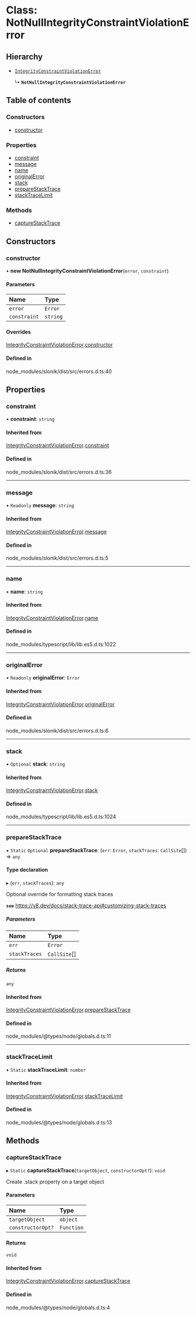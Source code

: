 # Class: NotNullIntegrityConstraintViolationError

## Hierarchy

- [`IntegrityConstraintViolationError`](IntegrityConstraintViolationError.md)

  ↳ **`NotNullIntegrityConstraintViolationError`**

## Table of contents

### Constructors

- [constructor](NotNullIntegrityConstraintViolationError.md#constructor)

### Properties

- [constraint](NotNullIntegrityConstraintViolationError.md#constraint)
- [message](NotNullIntegrityConstraintViolationError.md#message)
- [name](NotNullIntegrityConstraintViolationError.md#name)
- [originalError](NotNullIntegrityConstraintViolationError.md#originalerror)
- [stack](NotNullIntegrityConstraintViolationError.md#stack)
- [prepareStackTrace](NotNullIntegrityConstraintViolationError.md#preparestacktrace)
- [stackTraceLimit](NotNullIntegrityConstraintViolationError.md#stacktracelimit)

### Methods

- [captureStackTrace](NotNullIntegrityConstraintViolationError.md#capturestacktrace)

## Constructors

### <a id="constructor" name="constructor"></a> constructor

• **new NotNullIntegrityConstraintViolationError**(`error`, `constraint`)

#### Parameters

| Name | Type |
| :------ | :------ |
| `error` | `Error` |
| `constraint` | `string` |

#### Overrides

[IntegrityConstraintViolationError](IntegrityConstraintViolationError.md).[constructor](IntegrityConstraintViolationError.md#constructor)

#### Defined in

node_modules/slonik/dist/src/errors.d.ts:40

## Properties

### <a id="constraint" name="constraint"></a> constraint

• **constraint**: `string`

#### Inherited from

[IntegrityConstraintViolationError](IntegrityConstraintViolationError.md).[constraint](IntegrityConstraintViolationError.md#constraint)

#### Defined in

node_modules/slonik/dist/src/errors.d.ts:36

___

### <a id="message" name="message"></a> message

• `Readonly` **message**: `string`

#### Inherited from

[IntegrityConstraintViolationError](IntegrityConstraintViolationError.md).[message](IntegrityConstraintViolationError.md#message)

#### Defined in

node_modules/slonik/dist/src/errors.d.ts:5

___

### <a id="name" name="name"></a> name

• **name**: `string`

#### Inherited from

[IntegrityConstraintViolationError](IntegrityConstraintViolationError.md).[name](IntegrityConstraintViolationError.md#name)

#### Defined in

node_modules/typescript/lib/lib.es5.d.ts:1022

___

### <a id="originalerror" name="originalerror"></a> originalError

• `Readonly` **originalError**: `Error`

#### Inherited from

[IntegrityConstraintViolationError](IntegrityConstraintViolationError.md).[originalError](IntegrityConstraintViolationError.md#originalerror)

#### Defined in

node_modules/slonik/dist/src/errors.d.ts:6

___

### <a id="stack" name="stack"></a> stack

• `Optional` **stack**: `string`

#### Inherited from

[IntegrityConstraintViolationError](IntegrityConstraintViolationError.md).[stack](IntegrityConstraintViolationError.md#stack)

#### Defined in

node_modules/typescript/lib/lib.es5.d.ts:1024

___

### <a id="preparestacktrace" name="preparestacktrace"></a> prepareStackTrace

▪ `Static` `Optional` **prepareStackTrace**: (`err`: `Error`, `stackTraces`: `CallSite`[]) => `any`

#### Type declaration

▸ (`err`, `stackTraces`): `any`

Optional override for formatting stack traces

**`see`** https://v8.dev/docs/stack-trace-api#customizing-stack-traces

##### Parameters

| Name | Type |
| :------ | :------ |
| `err` | `Error` |
| `stackTraces` | `CallSite`[] |

##### Returns

`any`

#### Inherited from

[IntegrityConstraintViolationError](IntegrityConstraintViolationError.md).[prepareStackTrace](IntegrityConstraintViolationError.md#preparestacktrace)

#### Defined in

node_modules/@types/node/globals.d.ts:11

___

### <a id="stacktracelimit" name="stacktracelimit"></a> stackTraceLimit

▪ `Static` **stackTraceLimit**: `number`

#### Inherited from

[IntegrityConstraintViolationError](IntegrityConstraintViolationError.md).[stackTraceLimit](IntegrityConstraintViolationError.md#stacktracelimit)

#### Defined in

node_modules/@types/node/globals.d.ts:13

## Methods

### <a id="capturestacktrace" name="capturestacktrace"></a> captureStackTrace

▸ `Static` **captureStackTrace**(`targetObject`, `constructorOpt?`): `void`

Create .stack property on a target object

#### Parameters

| Name | Type |
| :------ | :------ |
| `targetObject` | `object` |
| `constructorOpt?` | `Function` |

#### Returns

`void`

#### Inherited from

[IntegrityConstraintViolationError](IntegrityConstraintViolationError.md).[captureStackTrace](IntegrityConstraintViolationError.md#capturestacktrace)

#### Defined in

node_modules/@types/node/globals.d.ts:4
